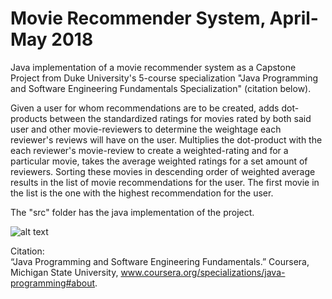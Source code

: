 # Movie Recommender System, April-May 2018 
Java implementation of a movie recommender system as a Capstone Project from Duke University's 5-course specialization "Java Programming and Software Engineering Fundamentals Specialization" (citation below).  

Given a user for whom recommendations are to be created, adds dot-products between the standardized ratings for movies rated by both said user and other movie-reviewers to determine the weightage each reviewer's reviews will have on the user. 
Multiplies the dot-product with the each reviewer's movie-review to create a weighted-rating and for a particular movie, takes the average weighted ratings for a set amount of reviewers. Sorting these movies in descending order of weighted average results in the list of movie recommendations for the user.
The first movie in the list is the one with the highest recommendation for the user.

The "src" folder has the java implementation of the project.

![alt text](screenshots/Recommendations.png "Screenshot of outputted HTML table of recommendations for 'User 65' (I slightly shrunk the table from its original size so it could fit better in the screenshot)")

Citation:<br />
“Java Programming and Software Engineering Fundamentals.” Coursera, Michigan State University, www.coursera.org/specializations/java-programming#about.
